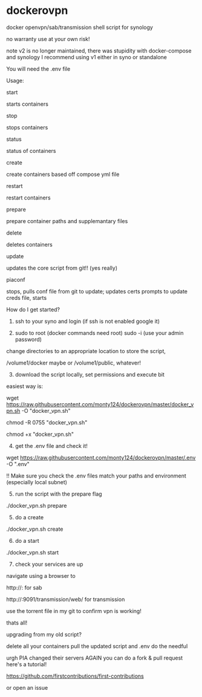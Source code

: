 # dockerovpn

docker openvpn/sab/transmission shell script for synology

no warranty use at your own risk!

note v2 is no longer maintained, there was stupidity with docker-compose and synology
I recommend using v1 either in syno or standalone

You will need the .env file

Usage: 

start

starts containers

stop

stops containers

status

status of containers

create

create containers based off compose yml file

restart

restart containers

prepare

prepare container paths and supplemantary files

delete

deletes containers

update

updates the core script from git!! (yes really)

piaconf

stops, pulls conf file from git to update; updates certs prompts to update creds file, starts




How do I get started?

1. ssh to your syno and login (if ssh is not enabled google it)

2. sudo to root (docker commands need root) sudo -i (use your admin password)

change directories to an appropriate location to store the script,

/volume1/docker maybe or /volume1/public, whatever!

3. download the script locally, set permissions and execute bit

easiest way is:

wget https://raw.githubusercontent.com/monty124/dockerovpn/master/docker_vpn.sh -O "docker_vpn.sh"

chmod -R 0755 "docker_vpn.sh"

chmod +x "docker_vpn.sh"

4. get the .env file and check it!

wget https://raw.githubusercontent.com/monty124/dockerovpn/master/.env -O ".env"

!! Make sure you check the .env files match your paths and environment (especially local subnet)

5. run the script with the prepare flag

./docker_vpn.sh prepare

5. do a create 

./docker_vpn.sh create

6. do a start

./docker_vpn.sh start

7. check your services are up

navigate using a browser to 

http://<synoip>:<sabport> for sab

http://<synoip>:9091/transmission/web/ for transmission

use the torrent file in my git to confirm vpn is working!

thats all!


upgrading from my old script?

delete all your containers
pull the updated script and .env
do the needful

urgh PIA changed their servers AGAIN
you can do a fork & pull request 
here's a tutorial!

https://github.com/firstcontributions/first-contributions


or open an issue 



